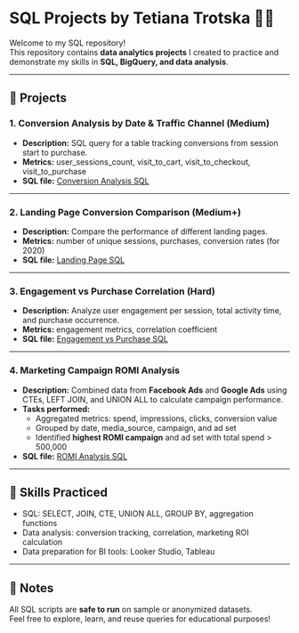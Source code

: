 # SQL Projects by Tetiana Trotska 👩‍💻

Welcome to my SQL repository!  
This repository contains **data analytics projects** I created to practice and demonstrate my skills in **SQL, BigQuery, and data analysis**.

---

## 🔹 Projects

### 1. Conversion Analysis by Date & Traffic Channel (Medium)
- **Description:** SQL query for a table tracking conversions from session start to purchase.  
- **Metrics:** user_sessions_count, visit_to_cart, visit_to_checkout, visit_to_purchase  
- **SQL file:** [Conversion Analysis SQL](https://github.com/TETIANA-TR/SQL/blob/main/conversion_analysis.sql)

---

### 2. Landing Page Conversion Comparison (Medium+)
- **Description:** Compare the performance of different landing pages.  
- **Metrics:** number of unique sessions, purchases, conversion rates (for 2020)  
- **SQL file:** [Landing Page SQL](https://github.com/TETIANA-TR/SQL/commit/2007c25a3bddeaf24763cfb54d4c4ca198c8b329)

---

### 3. Engagement vs Purchase Correlation (Hard)
- **Description:** Analyze user engagement per session, total activity time, and purchase occurrence.  
- **Metrics:** engagement metrics, correlation coefficient  
- **SQL file:** [Engagement vs Purchase SQL](https://github.com/TETIANA-TR/SQL/commit/05f195d825898e558ebd957c6410b9f303c94bcf)

---

### 4. Marketing Campaign ROMI Analysis
- **Description:** Combined data from **Facebook Ads** and **Google Ads** using CTEs, LEFT JOIN, and UNION ALL to calculate campaign performance.  
- **Tasks performed:**  
  - Aggregated metrics: spend, impressions, clicks, conversion value  
  - Grouped by date, media_source, campaign, and ad set  
  - Identified **highest ROMI campaign** and ad set with total spend > 500,000  
- **SQL file:** [ROMI Analysis SQL](https://github.com/TETIANA-TR/SQL/blob/main/ROMI%20analysis%20of%20a%20marketing%20campaign.sql)

---

## 🧰 Skills Practiced
- SQL: SELECT, JOIN, CTE, UNION ALL, GROUP BY, aggregation functions  
- Data analysis: conversion tracking, correlation, marketing ROI calculation  
- Data preparation for BI tools: Looker Studio, Tableau  

---

## 🌟 Notes
All SQL scripts are **safe to run** on sample or anonymized datasets.  
Feel free to explore, learn, and reuse queries for educational purposes!
